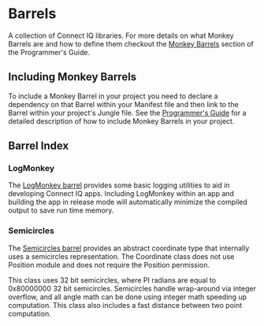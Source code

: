 # Barrels
A collection of Connect IQ libraries. For more details on what Monkey Barrels are and how to define
them checkout the [Monkey Barrels](https://developer.garmin.com/connect-iq/programmers-guide/monkey-barrels)
section of the Programmer's Guide.

## Including Monkey Barrels
To include a Monkey Barrel in your project you need to declare a dependency on that Barrel within
your Manifest file and then link to the Barrel within your project's Jungle file. See the
[Programmer's Guide](https://developer.garmin.com/connect-iq/programmers-guide/monkey-barrels#how-to-include-barrels)
for a detailed description of how to include Monkey Barrels in your project.

## Barrel Index

### LogMonkey
The [LogMonkey barrel](https://github.com/garmin/connectiq-apps/tree/master/barrels/LogMonkey)
provides some basic logging utilities to aid in developing Connect IQ apps. Including LogMonkey
within an app and building the app in release mode will automatically minimize the compiled output
to save run time memory.

### Semicircles
The [Semicircles barrel](https://github.com/garmin/connectiq-apps/tree/master/barrels/Semicircles)
provides an abstract coordinate type that internally uses a semicircles representation.
The Coordinate class does not use Position module and does not require the Position permission.

This class uses 32 bit semicircles, where PI radians are equal to 0x80000000 32 bit semicircles.
Semicircles handle wrap-around via integer overflow, and all angle math can be done using integer math
speeding up computation. This class also includes a fast distance between two point computation.